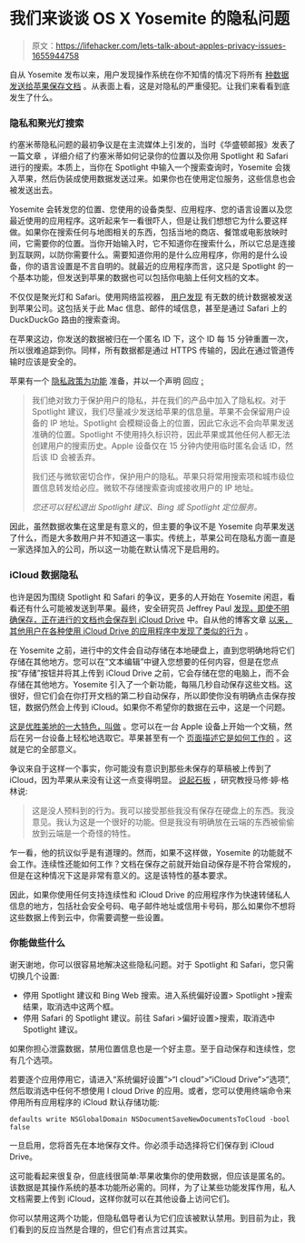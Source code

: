 # 我们来谈谈 OS X Yosemite 的隐私问题

> 原文：<https://lifehacker.com/lets-talk-about-apples-privacy-issues-1655944758>

自从 Yosemite 发布以来，用户发现操作系统在你不知情的情况下将所有 [种数据发送给苹果](https://lifehacker.com/safari-and-spotlight-can-send-data-to-apple-heres-how-1648453540)[保存文档](http://arstechnica.com/security/2014/11/critics-chafe-as-macs-send-sensitive-docs-to-icloud-without-warning/) 。从表面上看，这是对隐私的严重侵犯。让我们来看看到底发生了什么。



### 隐私和聚光灯搜索

约塞米蒂隐私问题的最初争议是在主流媒体上引发的，当时《华盛顿邮报》发表了一篇文章 ，详细介绍了约塞米蒂如何记录你的位置以及你用 Spotlight 和 Safari 进行的搜索。本质上，当你在 Spotlight 中输入一个搜索查询时，Yosemite 会拨入苹果，然后伪装成使用数据发送过来。如果你也在使用定位服务，这些信息也会被发送出去。

Yosemite 会转发您的位置、您使用的设备类型、应用程序、您的语言设置以及您最近使用的应用程序。这听起来乍一看很吓人，但是让我们想想它为什么要这样做。如果你在搜索任何与地图相关的东西，包括当地的商店、餐馆或电影放映时间，它需要你的位置。当你开始输入时，它不知道你在搜索什么，所以它总是连接到互联网，以防你需要什么。需要知道你用的是什么应用程序，你用的是什么设备，你的语言设置是不言自明的。就最近的应用程序而言，这只是 Spotlight 的一个基本功能，但发送到苹果的数据也可以包括你电脑上任何文档的文本。

不仅仅是聚光灯和 Safari。使用网络监视器， [用户发现](https://github.com/fix-macosx/yosemite-phone-home) 有无数的统计数据被发送到苹果公司。这包括关于此 Mac 信息、邮件的域信息，甚至是通过 Safari 上的 DuckDuckGo 路由的搜索查询。

在苹果这边，你发送的数据被归在一个匿名 ID 下，这个 ID 每 15 分钟重置一次，所以很难追踪到你。同样，所有数据都是通过 HTTPS 传输的，因此在通过管道传输时应该是安全的。

苹果有一个 [隐私政策为功能](http://go.redirectingat.com/?id=66960X1514734&site=theverge.com&xs=1&isjs=1&url=http%3A%2F%2Fwww.apple.com%2Fprivacy%2Fprivacy-built-in%2F&xguid=e91dddc793f95cad9cab246359d4ea05&xcreo=0&xed=0&sref=http%3A%2F%2Fwww.theverge.com%2F2014%2F10%2F20%2F7022881%2Fapple-yosemite-spotlight-privacy-concerns&pref=http%3A%2F%2Fdaringfireball.net%2Flinked%2F2014%2F10%2F20%2Fyosemite-spotlight-privacy&xtz=480&abp=1) 准备，并以一个声明 回应 [:](http://www.theverge.com/2014/10/20/7022881/apple-yosemite-spotlight-privacy-concerns)

> 我们绝对致力于保护用户的隐私，并在我们的产品中加入了隐私权。对于 Spotlight 建议，我们尽量减少发送给苹果的信息量。苹果不会保留用户设备的 IP 地址。Spotlight 会模糊设备上的位置，因此它永远不会向苹果发送准确的位置。Spotlight 不使用持久标识符，因此苹果或其他任何人都无法创建用户的搜索历史。Apple 设备仅在 15 分钟内使用临时匿名会话 ID，然后该 ID 会被丢弃。
> 
> 我们还与微软密切合作，保护用户的隐私。苹果只将常用搜索项和城市级位置信息转发给必应。微软不存储搜索查询或接收用户的 IP 地址。
> 
> *您还可以轻松退出 Spotlight 建议、Bing 或 Spotlight 定位服务。*

因此，虽然数据收集在这里是有意义的，但主要的争议不是 Yosemite 向苹果发送了什么，而是大多数用户并不知道这一事实。传统上，苹果公司在隐私方面一直是一家选择加入的公司，所以这一功能在默认情况下是启用的。

### iCloud 数据隐私

也许是因为围绕 Spotlight 和 Safari 的争议，更多的人开始在 Yosemite 闲逛，看看还有什么可能被发送到苹果。最终，安全研究员 Jeffrey Paul [发现，即使不明确保存，正在进行的文档也会保存到 iCloud Drive](https://datavibe.net/~sneak/20141023/wtf-icloud/) 中。自从他的博客文章 [以来，其他用户在各种使用 iCloud Drive 的应用程序中发现了类似的行为](https://gist.github.com/landonf/c498562213286d778ac9) 。

在 Yosemite 之前，进行中的文件会自动存储在本地硬盘上，直到您明确地将它们存储在其他地方。您可以在“文本编辑”中键入您想要的任何内容，但是在您点按“存储”按钮并将其上传到 iCloud Drive 之前，它会存储在您的电脑上，而不会存储在其他地方。Yosemite 引入了一个新功能，每隔几秒自动保存这些文档。这很好，但它们会在你打开文档的第二秒自动保存，所以即使你没有明确点击保存按钮，数据仍然会上传到 iCloud。如果你不希望你的数据在云中，这是一个问题。

[这是优胜美地的一大特色，叫做](https://www.apple.com/ios/whats-new/continuity/) 。您可以在一台 Apple 设备上开始一个文稿，然后在另一台设备上轻松地选取它。苹果甚至有一个 [页面描述它是如何工作的](http://support.apple.com/en-us/TS4372) 。这就是它的全部意义。

争议来自于这样一个事实，你可能没有意识到那些未保存的草稿被上传到了 iCloud，因为苹果从来没有让这一点变得明显。 [说起石板](http://www.slate.com/blogs/future_tense/2014/11/03/filevault_2_mac_users_unsaved_files_and_screenshots_are_automatically_uploaded.html) ，研究教授马修·婷·格林说:

> 这是没人预料到的行为。我可以接受那些我没有保存在硬盘上的东西。我没意见。我认为这是一个很好的功能。但是我没有明确放在云端的东西被偷偷放到云端是一个奇怪的特性。

乍一看，他的抗议似乎是有道理的。然而，如果不这样做，Yosemite 的功能就不会工作。连续性还能如何工作？文档在保存之前就开始自动保存是不符合常规的，但是在这种情况下这是非常有意义的。这是该特性的基本要求。

因此，如果你使用任何支持连续性和 iCloud Drive 的应用程序作为快速转储私人信息的地方，包括社会安全号码、电子邮件地址或信用卡号码，那么如果你不想将这些数据上传到云中，你需要调整一些设置。

### 你能做些什么

谢天谢地，你可以很容易地解决这些隐私问题。对于 Spotlight 和 Safari，您只需切换几个设置:

*   停用 Spotlight 建议和 Bing Web 搜索。进入系统偏好设置> Spotlight >搜索结果，取消选中这两个框。
*   停用 Safari 的 Spotlight 建议。前往 Safari >偏好设置>搜索，取消选中 Spotlight 建议。

如果你担心泄露数据，禁用位置信息也是一个好主意。至于自动保存和连续性，您有几个选项。

若要逐个应用停用它，请进入“系统偏好设置”>“I cloud”>“iCloud Drive”>“选项”,然后取消选中任何不想使用 I cloud Drive 的应用。或者，您可以使用终端命令来停用所有应用程序的 iCloud 默认存储功能:

`defaults write NSGlobalDomain NSDocumentSaveNewDocumentsToCloud -bool false`

一旦启用，您将首先在本地保存文件。你必须手动选择将它们保存到 iCloud Drive。

这可能看起来很复杂，但底线很简单:苹果收集你的使用数据，但应该是匿名的。该数据是其操作系统的基本功能所必需的。同样，为了让某些功能发挥作用，私人文档需要上传到 iCloud，这样你就可以在其他设备上访问它们。

你可以禁用这两个功能，但隐私倡导者认为它们应该被默认禁用。到目前为止，我们看到的反应当然是合理的，但它们有点言过其实。